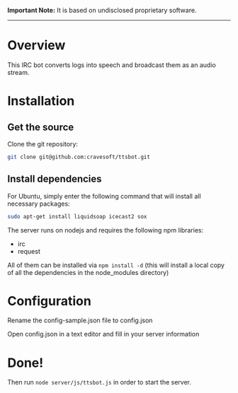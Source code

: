 **Important Note:**
It is based on undisclosed proprietary software.

- - -

# Overview

This IRC bot converts logs into speech and broadcast them as an audio stream.


# Installation 

## Get the source

Clone the git repository:

``` bash
git clone git@github.com:cravesoft/ttsbot.git
```

## Install dependencies

For Ubuntu, simply enter the following command that will install all necessary packages:

``` bash
sudo apt-get install liquidsoap icecast2 sox 
```

The server runs on nodejs and requires the following npm libraries:

- irc
- request

All of them can be installed via `npm install -d` (this will install a local copy of all the dependencies in the node_modules directory)

# Configuration

Rename the config-sample.json file to config.json

Open config.json in a text editor and fill in your server information

# Done!

Then run `node server/js/ttsbot.js` in order to start the server.
